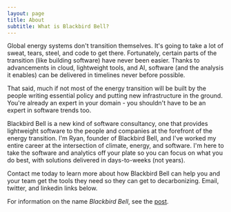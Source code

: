 ```yaml
---
layout: page
title: About
subtitle: What is Blackbird Bell?
---
```


Global energy systems don't transition themselves. It's going to take a lot of sweat, tears, steel, and code to get there. Fortunately, certain parts of the transition (like building software) have never been easier. Thanks to advancements in cloud, lightweight tools, and AI, software (and the analysis it enables) can be delivered in timelines never before possible.

That said, much if not most of the energy transition will be built by the people writing essential policy and putting new infrastructure in the ground. You're already an expert in your domain - you shouldn't have to be an expert in software trends too. 

Blackbird Bell is a new kind of software consultancy, one that provides lightweight software to the people and companies at the forefront of the energy transition. I'm Ryan, founder of Blackbird Bell, and I've worked my entire career at the intersection of climate, energy, and software. I'm here to take the software and analytics off your plate so you can focus on what you do best, with solutions delivered in days-to-weeks (not years).

 Contact me today to learn more about how Blackbird Bell can help you and your team get the tools they need so they can get to decarbonizing. Email, twitter, and linkedin links below.

For information on the name _Blackbird Bell_, see the [post](www.blackbirdbell.com/posts/the_bell_and_the_blackbird).
